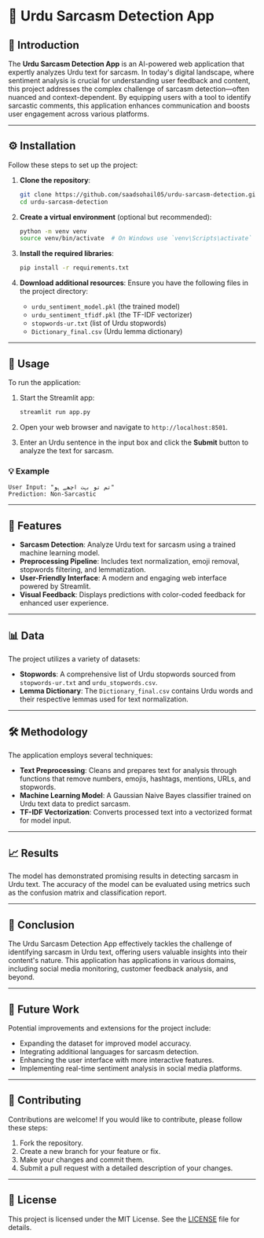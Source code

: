 # 🌟 Urdu Sarcasm Detection App

## 📖 Introduction
The **Urdu Sarcasm Detection App** is an AI-powered web application that expertly analyzes Urdu text for sarcasm. In today's digital landscape, where sentiment analysis is crucial for understanding user feedback and content, this project addresses the complex challenge of sarcasm detection—often nuanced and context-dependent. By equipping users with a tool to identify sarcastic comments, this application enhances communication and boosts user engagement across various platforms.

---

## ⚙️ Installation
Follow these steps to set up the project:

1. **Clone the repository**:
   ```bash
   git clone https://github.com/saadsohail05/urdu-sarcasm-detection.git
   cd urdu-sarcasm-detection
   ```

2. **Create a virtual environment** (optional but recommended):
   ```bash
   python -m venv venv
   source venv/bin/activate  # On Windows use `venv\Scripts\activate`
   ```

3. **Install the required libraries**:
   ```bash
   pip install -r requirements.txt
   ```

4. **Download additional resources**:
   Ensure you have the following files in the project directory:
   - `urdu_sentiment_model.pkl` (the trained model)
   - `urdu_sentiment_tfidf.pkl` (the TF-IDF vectorizer)
   - `stopwords-ur.txt` (list of Urdu stopwords)
   - `Dictionary_final.csv` (Urdu lemma dictionary)

---

## 🚀 Usage
To run the application:

1. Start the Streamlit app:
   ```bash
   streamlit run app.py
   ```

2. Open your web browser and navigate to `http://localhost:8501`.

3. Enter an Urdu sentence in the input box and click the **Submit** button to analyze the text for sarcasm.

### 💡 Example
```plaintext
User Input: "تم تو بہت اچھے ہو"
Prediction: Non-Sarcastic
```

---

## 🌈 Features
- **Sarcasm Detection**: Analyze Urdu text for sarcasm using a trained machine learning model.
- **Preprocessing Pipeline**: Includes text normalization, emoji removal, stopwords filtering, and lemmatization.
- **User-Friendly Interface**: A modern and engaging web interface powered by Streamlit.
- **Visual Feedback**: Displays predictions with color-coded feedback for enhanced user experience.

---

## 📊 Data
The project utilizes a variety of datasets:
- **Stopwords**: A comprehensive list of Urdu stopwords sourced from `stopwords-ur.txt` and `urdu_stopwords.csv`.
- **Lemma Dictionary**: The `Dictionary_final.csv` contains Urdu words and their respective lemmas used for text normalization.

---

## 🛠️ Methodology
The application employs several techniques:
- **Text Preprocessing**: Cleans and prepares text for analysis through functions that remove numbers, emojis, hashtags, mentions, URLs, and stopwords.
- **Machine Learning Model**: A Gaussian Naive Bayes classifier trained on Urdu text data to predict sarcasm.
- **TF-IDF Vectorization**: Converts processed text into a vectorized format for model input.

---

## 📈 Results
The model has demonstrated promising results in detecting sarcasm in Urdu text. The accuracy of the model can be evaluated using metrics such as the confusion matrix and classification report.

---

## 🎯 Conclusion
The Urdu Sarcasm Detection App effectively tackles the challenge of identifying sarcasm in Urdu text, offering users valuable insights into their content's nature. This application has applications in various domains, including social media monitoring, customer feedback analysis, and beyond.

---

## 🚀 Future Work
Potential improvements and extensions for the project include:
- Expanding the dataset for improved model accuracy.
- Integrating additional languages for sarcasm detection.
- Enhancing the user interface with more interactive features.
- Implementing real-time sentiment analysis in social media platforms.

---

## 🤝 Contributing
Contributions are welcome! If you would like to contribute, please follow these steps:
1. Fork the repository.
2. Create a new branch for your feature or fix.
3. Make your changes and commit them.
4. Submit a pull request with a detailed description of your changes.

---

## 📜 License
This project is licensed under the MIT License. See the [LICENSE](LICENSE) file for details.